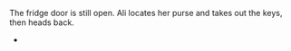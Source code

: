 The fridge door is still open. Ali locates her purse and takes out the keys, then heads back.

* [](101B-101C--Take04--.md)
